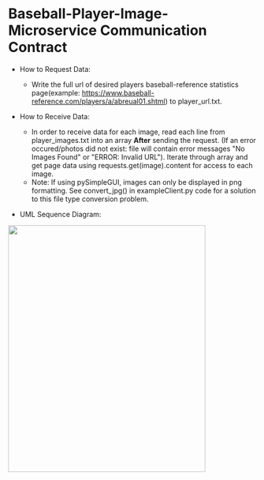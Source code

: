 # Baseball-Player-Image-Microservice Communication Contract

* How to Request Data:
  * Write the full url of desired players baseball-reference statistics page(example: https://www.baseball-reference.com/players/a/abreual01.shtml) to player_url.txt.

* How to Receive Data:
  * In order to receive data for each image, read each line from player_images.txt into an array **After** sending the request. (If an error occured/photos did not exist: file will contain error messages "No Images Found" or "ERROR: Invalid URL"). Iterate through array and get page data using requests.get(image).content for access to each image.
  * Note: If using pySimpleGUI, images can only be displayed in png formatting. See convert_jpg() in exampleClient.py code for a solution to this file type conversion problem.

* UML Sequence Diagram:
<img src=microservice_uml.jpg style="width:400px;height:500px;">
